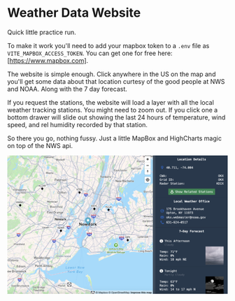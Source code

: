 # Weather Data Website

Quick little practice run.

To make it work you'll need to add your mapbox token to a `.env` file as `VITE_MAPBOX_ACCESS_TOKEN`. You can get one for free here: [https://www.mapbox.com].

The website is simple enough. Click anywhere in the US on the map and you'll get some data about that location curtesy of the good people at NWS and NOAA. Along with the 7 day forecast.

If you request the stations, the website will load a layer with all the local weather tracking stations. You might need to zoom out. If you click one a bottom drawer will slide out showing the last 24 hours of temperature, wind speed, and rel humidity recorded by that station.

So there you go, nothing fussy. Just a little MapBox and HighCharts magic on top of the NWS api.

![Screenshot of the website](./screenshot.png)
